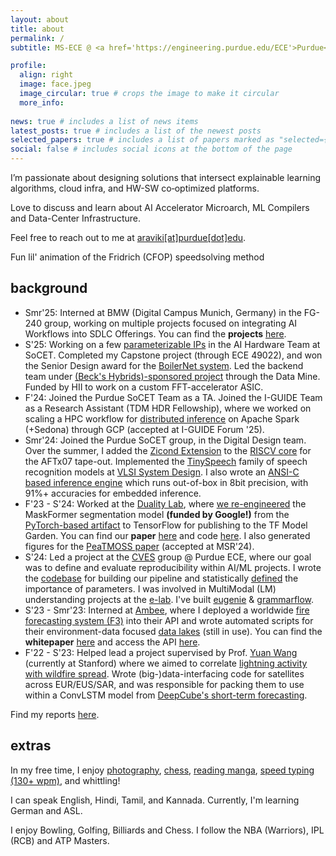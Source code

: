 ```yaml
---
layout: about
title: about
permalink: /
subtitle: MS-ECE @ <a href='https://engineering.purdue.edu/ECE'>Purdue</a> | AI-HW Architecture, Agentic-AI Systems

profile:
  align: right
  image: face.jpeg
  image_circular: true # crops the image to make it circular
  more_info: 
  
news: true # includes a list of news items
latest_posts: true # includes a list of the newest posts
selected_papers: true # includes a list of papers marked as "selected={true}"
social: false # includes social icons at the bottom of the page
---
```


I’m passionate about designing solutions that intersect explainable learning algorithms, cloud infra, and HW-SW co‑optimized platforms.

Love to discuss and learn about AI Accelerator Microarch, ML Compilers and Data-Center Infrastructure. 
 
Feel free to reach out to me at [araviki[at]purdue[dot]edu](mailto:araviki@purdue.edu).

<script type="module" src="https://unpkg.com/@splinetool/viewer@1.9.95/build/spline-viewer.js"></script>
<spline-viewer url="https://prod.spline.design/yM3OABoP-icn9QQo/scene.splinecode"></spline-viewer>


<div class="caption">
    Fun lil' animation of the Fridrich (CFOP) speedsolving method
</div>


## background 
* Smr'25: Interned at BMW (Digital Campus Munich, Germany) in the FG-240 group, working on multiple projects focused on integrating AI Workflows into SDLC Offerings. You can find the **projects** [here]().  
* S'25: Working on a few [parameterizable IPs](https://akshathraghav.github.io/projects/amp) in the AI Hardware Team at SoCET.  Completed my Capstone project (through ECE 49022), and won the Senior Design award for the [BoilerNet system](https://akshathraghav.github.io/projects/boilernet). Led the backend team under [(Beck's Hybrids)-sponsored project](https://akshathraghav.github.io/projects/becks) through the Data Mine. Funded by HII to work on a custom FFT-accelerator ASIC.
* F'24: Joined the Purdue SoCET Team as a TA. Joined the I-GUIDE Team as a Research Assistant (TDM HDR Fellowship), where we worked on scaling a HPC workflow for [distributed inference](https://akshathraghav.github.io/projects/I-GUIDE) on Apache Spark (+Sedona) through GCP (accepted at I-GUIDE Forum '25).
* Smr'24: Joined the Purdue SoCET group, in the Digital Design team. Over the summer, I added the [Zicond Extension](https://github.com/riscvarchive/riscv-zicond/) to the [RISCV core](https://github.com/Purdue-SoCET/RISCVBusiness/tree/rv32zc) for the AFTx07 tape-out. Implemented the [TinySpeech](https://arxiv.org/abs/2008.04245) family of speech recognition models at [VLSI System Design](https://www.vlsisystemdesign.com/). I also wrote an [ANSI-C based inference engine](https://github.com/AkshathRaghav/tinyspeech) which runs out-of-box in 8bit precision, with 91%+ accuracies for embedded inference. 
* F'23 - S'24: Worked at the [Duality Lab](https://davisjam.github.io/), where [we re-engineered](https://akshathraghav.github.io/projects/maskformer/) the MaskFormer segmentation model **(funded by Google!)** from the [PyTorch-based artifact](https://github.com/facebookresearch/MaskFormer) to TensorFlow for publishing to the TF Model Garden. You can find our **paper** [here](https://arxiv.org/pdf/2404.18801) and code [here](https://github.com/PurdueDualityLab/tf-maskformer/tree/PR_Draft/models/official/projects/maskformer). I also generated figures for the [PeaTMOSS paper](https://arxiv.org/pdf/2402.00699.pdf) (accepted at MSR'24).
* S'24: Led a project at the [CVES](https://yhlu.net/research.html) group @ Purdue ECE, where our goal was to define and evaluate reproducibility within AI/ML projects. I wrote the [codebase](https://github.com/AkshathRaghav/RAIS) for building our pipeline and statistically [defined](https://akshathraghav.github.io/projects/rais/) the importance of parameters. I was involved in MultiModal (LM) understanding projects at the [e-lab](https://e-lab.github.io/). I've built [eugenie](https://akshathraghav.github.io/projects/eugenie/) & [grammarflow](https://akshathraghav.github.io/projects/grammarflow/).
* S'23 - Smr'23: Interned at [Ambee](https://www.getambee.com/), where I deployed a worldwide [fire forecasting system (F3)](https://akshathraghav.github.io/projects/ambee/) into their API and wrote automated scripts for their environment-data focused [data lakes](https://www.getambee.com/api-documentation) (still in use). You can find the **whitepaper** [here](https://www.researchgate.net/publication/372769364_Time-Driven_Fire_Risk_Forecasting_Leveraging_Historical_Trends_for_Enhanced_Seasonal_Modeling) and access the API [here](https://www.getambee.com/api-documentation).
* F'22 - S'23: Helped lead a project supervised by Prof. [Yuan Wang](https://wang-lab.stanford.edu/people/yuan-wang) (currently at Stanford) where we aimed to correlate [lightning activity with wildfire spread](https://akshathraghav.github.io/projects/lwl/). Wrote (big-)data-interfacing code for satellites across EUR/EUS/SAR, and was responsible for packing them to use within a ConvLSTM model from [DeepCube's short-term forecasting](https://github.com/DeepCube-org/uc3-public-notebooks/blob/main/3_UC3_DL_models_XAI.ipynb).

Find my reports [here](https://akshathraghav.github.io/projects/).


## extras

In my free time, I enjoy [photography](https://vsco.co/echomannfog/gallery), [chess](https://www.chess.com/member/thefog666), [reading manga](https://anilist.co/user/araviki/mangalist), [speed typing (130+ wpm)](https://monkeytype.com/profile/genocide), and whittling! 

I can speak English, Hindi, Tamil, and Kannada. Currently, I'm learning German and ASL. 

I enjoy Bowling, Golfing, Billiards and Chess. I follow the NBA (Warriors), IPL (RCB) and ATP Masters.